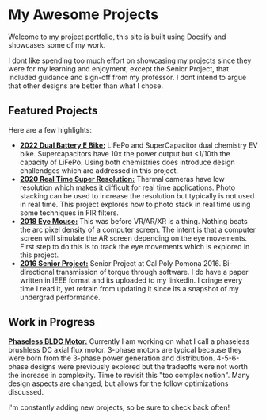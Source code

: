 # My Awesome Projects

Welcome to my project portfolio, this site is built using Docsify and showcases some of my work.

I dont like spending too much effort on showcasing my projects since they were for my learning and enjoyment, except the Senior Project, that included guidance and sign-off from my professor.  I dont intend to argue that other designs are better than what I chose.

## Featured Projects

Here are a few highlights:

* **[2022 Dual Battery E Bike:](dualBatteryEBike.md)** LiFePo and SuperCapacitor dual chemistry EV bike.  Supercapacitors have 10x the power output but <1/10th the capacity of LiFePo.  Using both chemistries does introduce design challendges which are addressed in this project.
* **[2020 Real Time Super Resolution:](realTimeSuperResolution.md)**  Thermal cameras have low resolution which makes it difficult for real time applications.  Photo stacking can be used to increase the resolution but typically is not used in real time.  This project explores how to photo stack in real time using some techniques in FIR filters.
* **[2018 Eye Mouse:](eyeMouse.md)** This was before VR/AR/XR is a thing.  Nothing beats the arc pixel density of a computer screen.  The intent is that a computer screen will simulate the AR screen depending on the eye movements.  First step to do this is to track the eye movements which is explored in this project. 
* **[2016 Senior Project:](seniorProject2016.md)**  Senior Project at Cal Poly Pomona 2016.  Bi-directional transmission of torque through software.  I do have a paper written in IEEE format and its uploaded to my linkedin.  I cringe every time I read it, yet refrain from updating it since its a snapshot of my undergrad performance.


## Work in Progress

**[Phaseless BLDC Motor:](phaselessBLDCMotor.md)**
Currently I am working on what I call a phaseless brushless DC axial flux motor.  3-phase motors are typical because they were born from the 3-phase power generation and distribution.  4-5-6-phase designs were previously explored but the tradeoffs were not worth the increase in complexity.  Time to revisit this "too complex notion".  Many design aspects are changed, but allows for the follow optimizations discussed.

I'm constantly adding new projects, so be sure to check back often!
